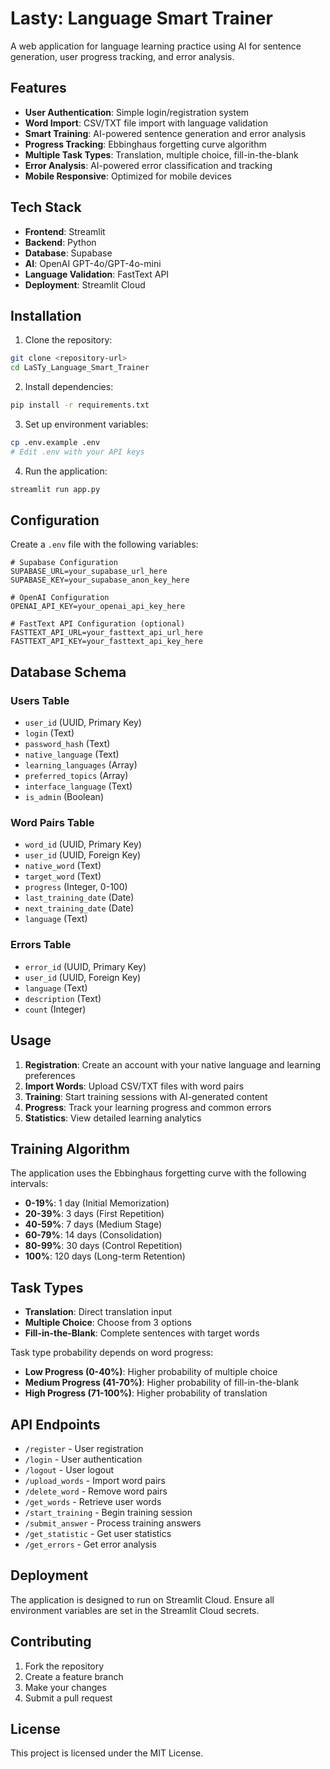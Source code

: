 # Lasty: Language Smart Trainer

A web application for language learning practice using AI for sentence generation, user progress tracking, and error analysis.

## Features

- **User Authentication**: Simple login/registration system
- **Word Import**: CSV/TXT file import with language validation
- **Smart Training**: AI-powered sentence generation and error analysis
- **Progress Tracking**: Ebbinghaus forgetting curve algorithm
- **Multiple Task Types**: Translation, multiple choice, fill-in-the-blank
- **Error Analysis**: AI-powered error classification and tracking
- **Mobile Responsive**: Optimized for mobile devices

## Tech Stack

- **Frontend**: Streamlit
- **Backend**: Python
- **Database**: Supabase
- **AI**: OpenAI GPT-4o/GPT-4o-mini
- **Language Validation**: FastText API
- **Deployment**: Streamlit Cloud

## Installation

1. Clone the repository:
```bash
git clone <repository-url>
cd LaSTy_Language_Smart_Trainer
```

2. Install dependencies:
```bash
pip install -r requirements.txt
```

3. Set up environment variables:
```bash
cp .env.example .env
# Edit .env with your API keys
```

4. Run the application:
```bash
streamlit run app.py
```

## Configuration

Create a `.env` file with the following variables:

```env
# Supabase Configuration
SUPABASE_URL=your_supabase_url_here
SUPABASE_KEY=your_supabase_anon_key_here

# OpenAI Configuration
OPENAI_API_KEY=your_openai_api_key_here

# FastText API Configuration (optional)
FASTTEXT_API_URL=your_fasttext_api_url_here
FASTTEXT_API_KEY=your_fasttext_api_key_here
```

## Database Schema

### Users Table
- `user_id` (UUID, Primary Key)
- `login` (Text)
- `password_hash` (Text)
- `native_language` (Text)
- `learning_languages` (Array)
- `preferred_topics` (Array)
- `interface_language` (Text)
- `is_admin` (Boolean)

### Word Pairs Table
- `word_id` (UUID, Primary Key)
- `user_id` (UUID, Foreign Key)
- `native_word` (Text)
- `target_word` (Text)
- `progress` (Integer, 0-100)
- `last_training_date` (Date)
- `next_training_date` (Date)
- `language` (Text)

### Errors Table
- `error_id` (UUID, Primary Key)
- `user_id` (UUID, Foreign Key)
- `language` (Text)
- `description` (Text)
- `count` (Integer)

## Usage

1. **Registration**: Create an account with your native language and learning preferences
2. **Import Words**: Upload CSV/TXT files with word pairs
3. **Training**: Start training sessions with AI-generated content
4. **Progress**: Track your learning progress and common errors
5. **Statistics**: View detailed learning analytics

## Training Algorithm

The application uses the Ebbinghaus forgetting curve with the following intervals:

- **0-19%**: 1 day (Initial Memorization)
- **20-39%**: 3 days (First Repetition)
- **40-59%**: 7 days (Medium Stage)
- **60-79%**: 14 days (Consolidation)
- **80-99%**: 30 days (Control Repetition)
- **100%**: 120 days (Long-term Retention)

## Task Types

- **Translation**: Direct translation input
- **Multiple Choice**: Choose from 3 options
- **Fill-in-the-Blank**: Complete sentences with target words

Task type probability depends on word progress:
- **Low Progress (0-40%)**: Higher probability of multiple choice
- **Medium Progress (41-70%)**: Higher probability of fill-in-the-blank
- **High Progress (71-100%)**: Higher probability of translation

## API Endpoints

- `/register` - User registration
- `/login` - User authentication
- `/logout` - User logout
- `/upload_words` - Import word pairs
- `/delete_word` - Remove word pairs
- `/get_words` - Retrieve user words
- `/start_training` - Begin training session
- `/submit_answer` - Process training answers
- `/get_statistic` - Get user statistics
- `/get_errors` - Get error analysis

## Deployment

The application is designed to run on Streamlit Cloud. Ensure all environment variables are set in the Streamlit Cloud secrets.

## Contributing

1. Fork the repository
2. Create a feature branch
3. Make your changes
4. Submit a pull request

## License

This project is licensed under the MIT License.